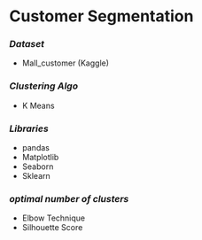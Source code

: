 # Customer Segmentation
 
 ### *Dataset* ###
 * Mall_customer (Kaggle)
 
 ### *Clustering Algo* ###
 * K Means
 
  ### *Libraries* ###
 * pandas
 * Matplotlib
 * Seaborn
 * Sklearn

 
 ### *optimal number of clusters* ###
 * Elbow Technique
 * Silhouette Score
 
